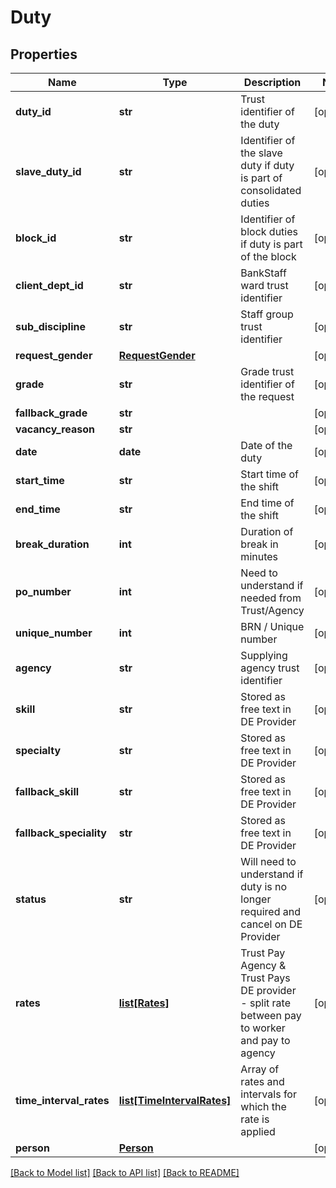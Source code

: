 # Duty

## Properties
Name | Type | Description | Notes
------------ | ------------- | ------------- | -------------
**duty_id** | **str** | Trust identifier of the duty | [optional] 
**slave_duty_id** | **str** | Identifier of the slave duty if duty is part of consolidated duties | [optional] 
**block_id** | **str** | Identifier of block duties if duty is part of the block | [optional] 
**client_dept_id** | **str** | BankStaff ward trust identifier | [optional] 
**sub_discipline** | **str** | Staff group trust identifier | [optional] 
**request_gender** | [**RequestGender**](RequestGender.md) |  | [optional] 
**grade** | **str** | Grade trust identifier of the request | [optional] 
**fallback_grade** | **str** |  | [optional] 
**vacancy_reason** | **str** |  | [optional] 
**date** | **date** | Date of the duty | [optional] 
**start_time** | **str** | Start time of the shift | [optional] 
**end_time** | **str** | End time of the shift | [optional] 
**break_duration** | **int** | Duration of break in minutes | [optional] 
**po_number** | **int** | Need to understand if needed from Trust/Agency | [optional] 
**unique_number** | **int** | BRN / Unique number | [optional] 
**agency** | **str** | Supplying agency trust identifier | [optional] 
**skill** | **str** | Stored as free text in DE Provider | [optional] 
**specialty** | **str** | Stored as free text in DE Provider | [optional] 
**fallback_skill** | **str** | Stored as free text in DE Provider | [optional] 
**fallback_speciality** | **str** | Stored as free text in DE Provider | [optional] 
**status** | **str** | Will need to understand if duty is no longer required and cancel on DE Provider | [optional] 
**rates** | [**list[Rates]**](Rates.md) | Trust Pay Agency &amp; Trust Pays DE provider - split rate between pay to worker and pay to agency | [optional] 
**time_interval_rates** | [**list[TimeIntervalRates]**](TimeIntervalRates.md) | Array of rates and intervals for which the rate is applied | [optional] 
**person** | [**Person**](Person.md) |  | [optional] 

[[Back to Model list]](../README.md#documentation-for-models) [[Back to API list]](../README.md#documentation-for-api-endpoints) [[Back to README]](../README.md)


